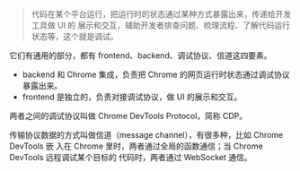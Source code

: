 > 代码在某个平台运行，把运行时的状态通过某种方式暴露出来，传递给开发工具做 UI 的
> 展示和交互，辅助开发者排查问题、梳理流程、了解代码运行状态等，这个就是调试。

它们有通用的部分，都有 frontend、backend、调试协议、信道这四要素。

- backend 和 Chrome 集成，负责把 Chrome 的网页运行时状态通过调试协议暴露出来。
- frontend 是独立的，负责对接调试协议，做 UI 的展示和交互。

两者之间的调试协议叫做 Chrome DevTools Protocol，简称 CDP。

传输协议数据的方式叫做信道（message channel），有很多种，比如 Chrome DevTools 嵌
入在 Chrome 里时，两者通过全局的函数通信；当 Chrome DevTools 远程调试某个目标的
代码时，两者通过 WebSocket 通信。
